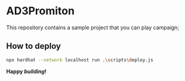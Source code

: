 # AD3Promiton

This repository contains a sample project that you can play campaign;

## How to deploy

```sh
npx hardhat --network localhost run .\scripts\deploy.js 
```


**Happy _building_!**
